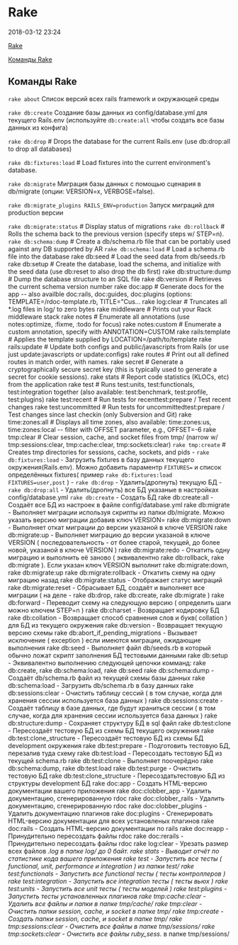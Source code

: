 # Rake
2018-03-12
23:24

[Rake](https://sites.google.com/site/sitsiliyaror/blogs/rake)


[Команды Rake](https://sites.google.com/site/sitsiliyaror/blogs/komandy-rake)

## Команды Rake

`rake about`
Список версий всех rails framework и окружающей среды

`rake db:create`
Создание базы данных из config/database.yml для текущего Rails.env (используйте `db:create:all` чтобы создать все базы данных из конфига)

`rake db:drop` 
	# Drops the database for the current Rails.env (use db:drop:all to drop all databases)

`rake db:fixtures:load`
	# Load fixtures into the current environment's database.

`rake db:migrate`
	Миграция базы данных с помощью сценария в db/migrate (опции: VERSION=x, VERBOSE=false).

`rake db:migrate_plugins RAILS_ENV=production`
	Запуск миграций для production версии

`rake db:migrate:status`  # Display status of migrations
`rake db:rollback`        # Rolls the schema back to the previous version (specify steps w/ STEP=n).
`rake db:schema:dump`     # Create a db/schema.rb file that can be portably used against any DB supported by AR
`rake db:schema:load`     # Load a schema.rb file into the database
rake db:seed            # Load the seed data from db/seeds.rb
rake db:setup           # Create the database, load the schema, and initialize with the seed data (use db:reset to also drop the db first)
rake db:structure:dump  # Dump the database structure to an SQL file
rake db:version         # Retrieves the current schema version number
rake doc:app            # Generate docs for the app -- also availble doc:rails, doc:guides, doc:plugins (options: TEMPLATE=/rdoc-template.rb, TITLE="Cus...
rake log:clear          # Truncates all *.log files in log/ to zero bytes
rake middleware         # Prints out your Rack middleware stack
rake notes              # Enumerate all annotations (use notes:optimize, :fixme, :todo for focus)
rake notes:custom       # Enumerate a custom annotation, specify with ANNOTATION=CUSTOM
rake rails:template     # Applies the template supplied by LOCATION=/path/to/template
rake rails:update       # Update both configs and public/javascripts from Rails (or use just update:javascripts or update:configs)
rake routes             # Print out all defined routes in match order, with names.
rake secret             # Generate a cryptographically secure secret key (this is typically used to generate a secret for cookie sessions).
rake stats              # Report code statistics (KLOCs, etc) from the application
rake test               # Runs test:units, test:functionals, test:integration together (also available: test:benchmark, test:profile, test:plugins)
rake test:recent        # Run tests for recenttest:prepare / Test recent changes
rake test:uncommitted   # Run tests for uncommittedtest:prepare / Test changes since last checkin (only Subversion and Git)
rake time:zones:all     # Displays all time zones, also available: time:zones:us, time:zones:local -- filter with OFFSET parameter, e.g., OFFSET=-6
rake tmp:clear          # Clear session, cache, and socket files from tmp/ (narrow w/ tmp:sessions:clear, tmp:cache:clear, tmp:sockets:clear)
`rake tmp:create`  # Creates tmp directories for sessions, cache, sockets, and pids
	- `rake db:fixtures:load` - Загрузить fixtures в базу данных текущего окружения(Rails.env). Можно добавить параментр `FIXTURES=` и список определённых fixtures( пример `rake db:fixtures:load FIXTURES=user,post` )
	- `rake db:drop` - Удалить(дропнуть) текущую БД
	- `rake db:drop:all` - Удалить(дропнуть) все БД указаные в настройках config/database.yml
		`rake db:create` - Создать БД
		rake db:create:all - Создаёт все БД из настроек в файле config/database.yml
		rake db:migrate - Выполняет миграции используя скрипты из папки db/migrate. Можно указать версию миграции добавив ключ VERSION=
		rake db:migrate:down - Выполняет откат миграции до версии указаной в ключе VERSION
		rake db:migrate:up - Выполняет миграцию до версии указаной в ключе VERSION ( последовательность - от более старой, текущей, до более новой, указаной в ключе VERSION )
		rake db:migrate:redo - Откатить одну миграцию и выполнить её заново ( эквивалентно rake db:rollback, rake db:migrate ). Если указан ключ VERSION выполнит rake db:migrate:down, rake db:migrate:up
		rake db:migrate:rollback - Откатить схему на одну миграцию назад
		rake db:migrate:status - Отображает статус миграций
		rake db:migrate:reset - Сбрасывает БД, создаёт и выполняет все миграции ( на деле - rake db:drop, rake db:create, rake db:migrate )
		rake db:forward - Переводит схему на следующую версию ( определить шаги можно ключем STEP=n )
		rake db:charset - Возвращает кодировку БД
		rake db:collation - Возвращает способ сравнения слов и букв( collation ) для БД из текущего окружения
		rake db:version - Возвращает текущую версию схемы
		rake db:abort_if_pending_migrations - Вызывает исключение ( exception ) если имеются миграции, ожидающие выполнения
		rake db:seed - Выполняет файл db/seeds.rb в который обычно ложат скрипт заполнения БД тестовыми данными
		rake db:setup - Эквивалентно выполнению следующей цепочки комманд: rake db:create, rake db:schema:load, rake db:seed
		rake db:schema:dump - Создаёт db/schema.rb файл из текущей схемы базы данных
		rake db:schema:load - Загрузить db/schema.rb в базу данных
		rake db:sessions:clear - Очистить таблицу сессий ( в том случае, когда для хранения сессии используется база данных )
		rake db:sessions:create - Создаёт таблицу в базе данных, где будут храниться сессии ( в том случае, когда для хранения сессии используется база данных )
		rake db:structure:dump - Сохраняет структуру БД в sql файл
		rake db:test:clone - Пересоздаёт тестовую БД из схемы БД текущего окружения
		rake db:test:clone_structure - Пересоздаёт тестовую БД из схемы БД development окружения
		rake db:test:prepare - Подготовить тестовую БД, перезалив туда схему
		rake db:test:load - Пересоздать тестовую БД из текущей schema.rb
		rake db:test:clone - Выполняет поочерёдно rake db:schema:dump, rake db:test:load
		rake db:test:purge - Очистить тестовую БД
		rake db:test:clone_structure - Пересоздатьтестовую БД из структуры development БД
		rake doc:app - Создать HTML-версию документации вашего приложения
		rake doc:clobber_app - Удалить документацию, сгенерированную rdoc
		rake doc:clobber_rails - Удалить документацию, сгенерированную rdoc
		rake doc:clobber_plugins - Удалить документацию плагинов
		rake doc:plugins - Сгенерировать HTML-версию документации для всех установленых плагинов
		rake doc:rails - Создать HTML-версию документации по rails
		rake doc:reapp - Принудительно пересоздать файлы rdoc
		rake doc:rerails - Принудительно пересоздать файлы rdoc
		rake log:clear - Урезать размер всех файлов *.log в папке log/ до 0 байт.
		rake stats - Выводит отчёт по статистике кода вашего приложения
		rake test - Запустить все тесты ( functional, unit, performance и integration ) из папки test/
		rake test:functionals - Запустить все functional тесты ( тесты контроллеров )
		rake test:integration - Запустить все integration тесты ( тесты вьюх )
		rake test:units - Запустить все unit тесты ( тесты моделей )
		rake test:plugins - Запустить тесты установленных плагинов
		rake tmp:cache:clear - Удалить все файлы и папки в папке tmp/cache/
		rake tmp:clear - Очистить папки session, cache, и socket в папке tmp/
		rake tmp:create - Создать папки session, cache, и socket в папке tmp/
		rake tmp:sessions:clear - Очистить все файлы в папке tmp/sessions/
		rake tmp:sockets:clear - Очистить все файлы ruby_sess.* в папке tmp/sessions/